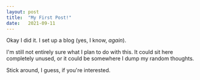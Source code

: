 ```yaml
---
layout: post
title:  "My First Post!"
date:   2021-09-11
---
```


Okay I did it. I set up a blog (yes, I know, *again*).

I'm still not entirely sure what I plan to do with this. It could sit here completely unused, or it could be somewhere I dump my random thoughts.

Stick around, I guess, if you're interested.

